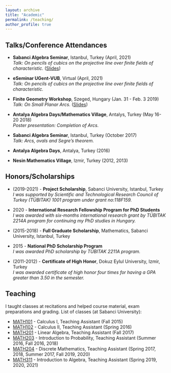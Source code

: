 ```yaml
---
layout: archive
title: "Academic"
permalink: /teaching/
author_profile: true
---
```


## Talks/Conference Attendances  
  
* **Sabanci Algebra Seminar**, Istanbul, Turkey (April, 2021)  
  *Talk: On pencils of cubics on the projective line over finite fields of characteristic.* (<a href="">Slides</a>)  

* **eSeminar UGent-VUB**, Virtual (April, 2021)  
  *Talk: On pencils of cubics on the projective line over finite fields of characteristic.*  

* **Finite Geometry Workshop**, Szeged, Hungary (Jan. 31 - Feb. 3 2019)  
  *Talk: On Small Planar Arcs.* (<a href="">Slides</a>)  

* **Antalya Algebra Days/Mathematics Village**, Antalys, Turkey (May 16-20 2018)  
  *Poster presentation: Completion of Arcs.*  

* **Sabanci Algebra Seminar**, Istanbul, Turkey (October 2017)  
  *Talk: Arcs, ovals and Segre’s theorem.*  

* **Antalya Algebra Days**, Antalya, Turkey (2016)  

* **Nesin Mathematics Village**, Izmir, Turkey (2012, 2013)  

## Honors/Scholarships  

* (2019-2021) - **Project Scholarship**, Sabanci University, Istanbul, Turkey   
  *I was supported by Scientific and Technological Research Council of Turkey (TÜBITAK) 1001 program under grant no:118F159.*  

* 2020 - **International Research Fellowship Program for PhD Students**   
  *I was awarded with six-months international research grant by TÜBITAK 2214A program for continuing my PhD studies in Hungary.*  

* (2015-2018) - **Full Graduate Scholarship**, Mathematics, Sabanci University, Istanbul, Turkey   

* 2015 - **National PhD Scholarship Program**   
  *I was awarded PhD scholarship by TÜBITAK 2211A program.*  

* (2011-2012) - **Certificate of High Honor**, Dokuz Eylul University, Izmir, Turkey   
  *I was awarded certificate of high honor four times for having a GPA greater than 3.50 in the semester.*  


## Teaching  

I taught classes at recitations and helped course material, exam preparations and grading. List of classes (at Sabanci University):  

* [MATH101](https://www.sabanciuniv.edu/syllabus/courses.php?year=2015&term=01&subject=MATH&code=101&lan=eng) - Calculus I, Teaching Assistant (Fall 2015)
* [MATH102](https://www.sabanciuniv.edu/syllabus/courses.php?year=2016&term=02&subject=MATH&code=102&lan=eng) - Calculus II, Teaching Assistant (Spring 2016) 
* [MATH201](https://www.sabanciuniv.edu/syllabus/courses.php?year=2017&term=01&subject=MATH&code=201&lan=eng) - Linear Algebra, Teaching Assistant (Fall 2017) 
* [MATH203](https://www.sabanciuniv.edu/syllabus/courses.php?year=2018&term=01&subject=MATH&code=203&lan=eng) - Introduction to Probability, Teaching Assistant (Summer 2016, Fall 2016, 2018) 
* [MATH204](https://www.sabanciuniv.edu/syllabus/courses.php?year=2018&term=02&subject=MATH&code=204&lan=eng) - Discrete Mathematics, Teaching Assistant (Spring 2017, 2018, Summer 2017, Fall 2019, 2020) 
* [MATH311](https://www.sabanciuniv.edu/syllabus/courses.php?year=2021&term=02&subject=MATH&code=311&lan=eng) - Introduction to Algebra, Teaching Assistant (Spring 2019, 2020, 2021) 
